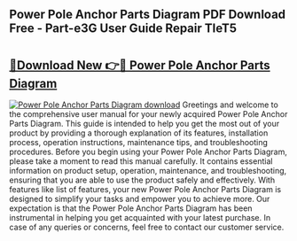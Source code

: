 ## Power Pole Anchor Parts Diagram PDF Download Free - Part-e3G User Guide Repair TIeT5

# <h2><a href="http://dfriie.blite.top/?on=Power+Pole+Anchor+Parts+Diagram">🔗Download New 👉🔴 Power Pole Anchor Parts Diagram</a></h2>

[![Power Pole Anchor Parts Diagram download](https://i.imgur.com/lujVjoI.png)](http://dfriie.blite.top/?on=Power+Pole+Anchor+Parts+Diagram)
Greetings and welcome to the comprehensive user manual for your newly acquired Power Pole Anchor Parts Diagram. This guide is intended to help you get the most out of your product by providing a thorough explanation of its features, installation process, operation instructions, maintenance tips, and troubleshooting procedures. Before you begin using your Power Pole Anchor Parts Diagram, please take a moment to read this manual carefully. It contains essential information on product setup, operation, maintenance, and troubleshooting, ensuring that you are able to use the product safely and effectively. With features like list of features, your new Power Pole Anchor Parts Diagram is designed to simplify your tasks and empower you to achieve more. Our expectation is that the Power Pole Anchor Parts Diagram has been instrumental in helping you get acquainted with your latest purchase. In case of any queries or concerns, feel free to contact our customer service.
